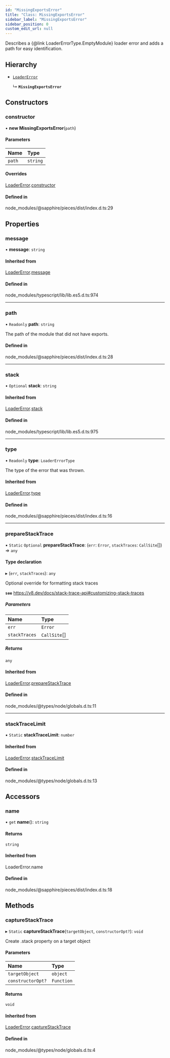 ```yaml
---
id: "MissingExportsError"
title: "Class: MissingExportsError"
sidebar_label: "MissingExportsError"
sidebar_position: 0
custom_edit_url: null
---
```


Describes a {@link LoaderErrorType.EmptyModule} loader error and adds a path for easy identification.

## Hierarchy

- [`LoaderError`](LoaderError)

  ↳ **`MissingExportsError`**

## Constructors

### constructor

• **new MissingExportsError**(`path`)

#### Parameters

| Name | Type |
| :------ | :------ |
| `path` | `string` |

#### Overrides

[LoaderError](LoaderError).[constructor](LoaderError#constructor)

#### Defined in

node_modules/@sapphire/pieces/dist/index.d.ts:29

## Properties

### message

• **message**: `string`

#### Inherited from

[LoaderError](LoaderError).[message](LoaderError#message)

#### Defined in

node_modules/typescript/lib/lib.es5.d.ts:974

___

### path

• `Readonly` **path**: `string`

The path of the module that did not have exports.

#### Defined in

node_modules/@sapphire/pieces/dist/index.d.ts:28

___

### stack

• `Optional` **stack**: `string`

#### Inherited from

[LoaderError](LoaderError).[stack](LoaderError#stack)

#### Defined in

node_modules/typescript/lib/lib.es5.d.ts:975

___

### type

• `Readonly` **type**: `LoaderErrorType`

The type of the error that was thrown.

#### Inherited from

[LoaderError](LoaderError).[type](LoaderError#type)

#### Defined in

node_modules/@sapphire/pieces/dist/index.d.ts:16

___

### prepareStackTrace

▪ `Static` `Optional` **prepareStackTrace**: (`err`: `Error`, `stackTraces`: `CallSite`[]) => `any`

#### Type declaration

▸ (`err`, `stackTraces`): `any`

Optional override for formatting stack traces

**`see`** https://v8.dev/docs/stack-trace-api#customizing-stack-traces

##### Parameters

| Name | Type |
| :------ | :------ |
| `err` | `Error` |
| `stackTraces` | `CallSite`[] |

##### Returns

`any`

#### Inherited from

[LoaderError](LoaderError).[prepareStackTrace](LoaderError#preparestacktrace)

#### Defined in

node_modules/@types/node/globals.d.ts:11

___

### stackTraceLimit

▪ `Static` **stackTraceLimit**: `number`

#### Inherited from

[LoaderError](LoaderError).[stackTraceLimit](LoaderError#stacktracelimit)

#### Defined in

node_modules/@types/node/globals.d.ts:13

## Accessors

### name

• `get` **name**(): `string`

#### Returns

`string`

#### Inherited from

LoaderError.name

#### Defined in

node_modules/@sapphire/pieces/dist/index.d.ts:18

## Methods

### captureStackTrace

▸ `Static` **captureStackTrace**(`targetObject`, `constructorOpt?`): `void`

Create .stack property on a target object

#### Parameters

| Name | Type |
| :------ | :------ |
| `targetObject` | `object` |
| `constructorOpt?` | `Function` |

#### Returns

`void`

#### Inherited from

[LoaderError](LoaderError).[captureStackTrace](LoaderError#capturestacktrace)

#### Defined in

node_modules/@types/node/globals.d.ts:4
